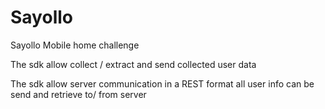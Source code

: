 # Sayollo
Sayollo Mobile home challenge

The sdk allow collect / extract and send collected user data

The sdk allow server communication in a REST format all user info can be send and retrieve to/ from server
